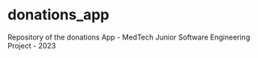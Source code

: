 # donations_app
Repository of the donations App - MedTech Junior Software Engineering Project - 2023

